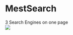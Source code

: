 # MestSearch
 3 Search Engines on one page <br>
 <img src="https://secyukle.com/images/2020/12/11/indir.png">
